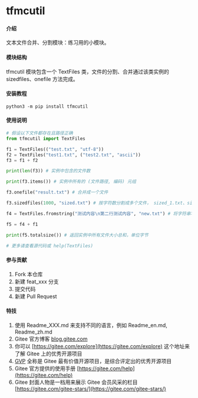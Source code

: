 # tfmcutil

#### 介绍
文本文件合并、分割模块：练习用的小模块。

#### 模块结构
tfmcutil 模块包含一个 TextFiles 类，文件的分割、合并通过该类实例的 sizedfiles、onefile 方法完成。


#### 安装教程

`python3 -m pip install tfmcutil`

#### 使用说明

```python
# 假设以下文件都存在且路径正确
from tfmcutil import TextFiles

f1 = TextFiles(("test.txt", "utf-8"))
f2 = TextFiles("test1.txt", ("test2.txt", "ascii"))
f3 = f1 + f2

print(len(f3)) # 实例中包含的文件数

print(f3.items()) # 实例中所有的 (文件路径, 编码) 元组

f3.onefile("result.txt") # 合并成一个文件

f3.sizedfiles(1000, "sized.txt") # 按字符数分割成多个文件， sized_1.txt、sized_2.txt ...

f4 = TextFiles.fromstring("测试内容\n第二行测试内容", "new.txt") # 将字符串写入 "new.txt" 并保存，返回 TextFiles 实例

f5 = f4 + f1

print(f5.totalsize()) # 返回实例中所有文件大小总和，单位字节

# 更多请查看源代码或 help(TextFiles)
```

#### 参与贡献

1.  Fork 本仓库
2.  新建 feat_xxx 分支
3.  提交代码
4.  新建 Pull Request


#### 特技

1.  使用 Readme\_XXX.md 来支持不同的语言，例如 Readme\_en.md, Readme\_zh.md
2.  Gitee 官方博客 [blog.gitee.com](https://blog.gitee.com)
3.  你可以 [https://gitee.com/explore](https://gitee.com/explore) 这个地址来了解 Gitee 上的优秀开源项目
4.  [GVP](https://gitee.com/gvp) 全称是 Gitee 最有价值开源项目，是综合评定出的优秀开源项目
5.  Gitee 官方提供的使用手册 [https://gitee.com/help](https://gitee.com/help)
6.  Gitee 封面人物是一档用来展示 Gitee 会员风采的栏目 [https://gitee.com/gitee-stars/](https://gitee.com/gitee-stars/)
